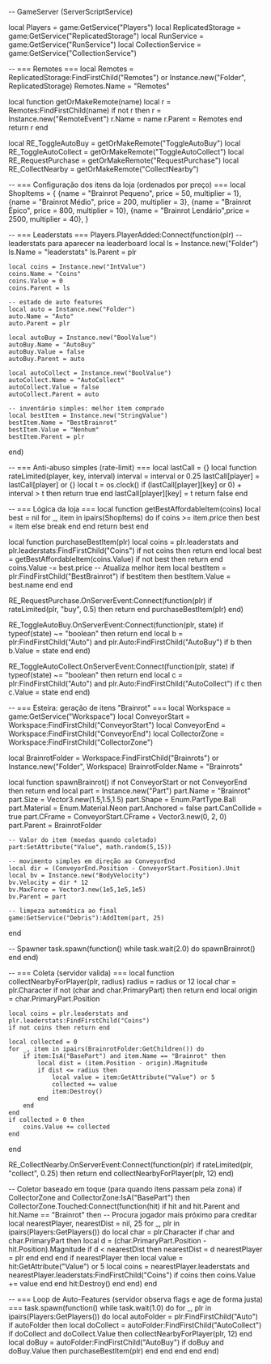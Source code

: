 -- GameServer (ServerScriptService)

local Players = game:GetService("Players")
local ReplicatedStorage = game:GetService("ReplicatedStorage")
local RunService = game:GetService("RunService")
local CollectionService = game:GetService("CollectionService")

-- === Remotes ===
local Remotes = ReplicatedStorage:FindFirstChild("Remotes") or Instance.new("Folder", ReplicatedStorage)
Remotes.Name = "Remotes"

local function getOrMakeRemote(name)
    local r = Remotes:FindFirstChild(name)
    if not r then
        r = Instance.new("RemoteEvent")
        r.Name = name
        r.Parent = Remotes
    end
    return r
end

local RE_ToggleAutoBuy   = getOrMakeRemote("ToggleAutoBuy")
local RE_ToggleAutoCollect = getOrMakeRemote("ToggleAutoCollect")
local RE_RequestPurchase = getOrMakeRemote("RequestPurchase")
local RE_CollectNearby   = getOrMakeRemote("CollectNearby")

-- === Configuração dos itens da loja (ordenados por preço) ===
local ShopItems = {
    {name = "Brainrot Pequeno", price = 50,  multiplier = 1},
    {name = "Brainrot Médio",   price = 200, multiplier = 3},
    {name = "Brainrot Épico",   price = 800, multiplier = 10},
    {name = "Brainrot Lendário",price = 2500, multiplier = 40},
}

-- === Leaderstats ===
Players.PlayerAdded:Connect(function(plr)
    -- leaderstats para aparecer na leaderboard
    local ls = Instance.new("Folder")
    ls.Name = "leaderstats"
    ls.Parent = plr

    local coins = Instance.new("IntValue")
    coins.Name = "Coins"
    coins.Value = 0
    coins.Parent = ls

    -- estado de auto features
    local auto = Instance.new("Folder")
    auto.Name = "Auto"
    auto.Parent = plr

    local autoBuy = Instance.new("BoolValue")
    autoBuy.Name = "AutoBuy"
    autoBuy.Value = false
    autoBuy.Parent = auto

    local autoCollect = Instance.new("BoolValue")
    autoCollect.Name = "AutoCollect"
    autoCollect.Value = false
    autoCollect.Parent = auto

    -- inventário simples: melhor item comprado
    local bestItem = Instance.new("StringValue")
    bestItem.Name = "BestBrainrot"
    bestItem.Value = "Nenhum"
    bestItem.Parent = plr
end)

-- === Anti-abuso simples (rate-limit) ===
local lastCall = {}
local function rateLimited(player, key, interval)
    interval = interval or 0.25
    lastCall[player] = lastCall[player] or {}
    local t = os.clock()
    if (lastCall[player][key] or 0) + interval > t then
        return true
    end
    lastCall[player][key] = t
    return false
end

-- === Lógica da loja ===
local function getBestAffordableItem(coins)
    local best = nil
    for _, item in ipairs(ShopItems) do
        if coins >= item.price then
            best = item
        else
            break
        end
    end
    return best
end

local function purchaseBestItem(plr)
    local coins = plr.leaderstats and plr.leaderstats:FindFirstChild("Coins")
    if not coins then return end
    local best = getBestAffordableItem(coins.Value)
    if not best then return end
    coins.Value -= best.price
    -- Atualiza melhor item
    local bestItem = plr:FindFirstChild("BestBrainrot")
    if bestItem then bestItem.Value = best.name end
end

RE_RequestPurchase.OnServerEvent:Connect(function(plr)
    if rateLimited(plr, "buy", 0.5) then return end
    purchaseBestItem(plr)
end)

RE_ToggleAutoBuy.OnServerEvent:Connect(function(plr, state)
    if typeof(state) ~= "boolean" then return end
    local b = plr:FindFirstChild("Auto") and plr.Auto:FindFirstChild("AutoBuy")
    if b then b.Value = state end
end)

RE_ToggleAutoCollect.OnServerEvent:Connect(function(plr, state)
    if typeof(state) ~= "boolean" then return end
    local c = plr:FindFirstChild("Auto") and plr.Auto:FindFirstChild("AutoCollect")
    if c then c.Value = state end
end)

-- === Esteira: geração de itens "Brainrot" ===
local Workspace = game:GetService("Workspace")
local ConveyorStart = Workspace:FindFirstChild("ConveyorStart")
local ConveyorEnd   = Workspace:FindFirstChild("ConveyorEnd")
local CollectorZone = Workspace:FindFirstChild("CollectorZone")

local BrainrotFolder = Workspace:FindFirstChild("Brainrots") or Instance.new("Folder", Workspace)
BrainrotFolder.Name = "Brainrots"

local function spawnBrainrot()
    if not ConveyorStart or not ConveyorEnd then return end
    local part = Instance.new("Part")
    part.Name = "Brainrot"
    part.Size = Vector3.new(1.5,1.5,1.5)
    part.Shape = Enum.PartType.Ball
    part.Material = Enum.Material.Neon
    part.Anchored = false
    part.CanCollide = true
    part.CFrame = ConveyorStart.CFrame + Vector3.new(0, 2, 0)
    part.Parent = BrainrotFolder

    -- Valor do item (moedas quando coletado)
    part:SetAttribute("Value", math.random(5,15))

    -- movimento simples em direção ao ConveyorEnd
    local dir = (ConveyorEnd.Position - ConveyorStart.Position).Unit
    local bv = Instance.new("BodyVelocity")
    bv.Velocity = dir * 12
    bv.MaxForce = Vector3.new(1e5,1e5,1e5)
    bv.Parent = part

    -- limpeza automática ao final
    game:GetService("Debris"):AddItem(part, 25)
end

-- Spawner
task.spawn(function()
    while task.wait(2.0) do
        spawnBrainrot()
    end
end)

-- === Coleta (servidor valida) ===
local function collectNearbyForPlayer(plr, radius)
    radius = radius or 12
    local char = plr.Character
    if not (char and char.PrimaryPart) then return end
    local origin = char.PrimaryPart.Position

    local coins = plr.leaderstats and plr.leaderstats:FindFirstChild("Coins")
    if not coins then return end

    local collected = 0
    for _, item in ipairs(BrainrotFolder:GetChildren()) do
        if item:IsA("BasePart") and item.Name == "Brainrot" then
            local dist = (item.Position - origin).Magnitude
            if dist <= radius then
                local value = item:GetAttribute("Value") or 5
                collected += value
                item:Destroy()
            end
        end
    end
    if collected > 0 then
        coins.Value += collected
    end
end

RE_CollectNearby.OnServerEvent:Connect(function(plr)
    if rateLimited(plr, "collect", 0.25) then return end
    collectNearbyForPlayer(plr, 12)
end)

-- Coletor baseado em toque (para quando itens passam pela zona)
if CollectorZone and CollectorZone:IsA("BasePart") then
    CollectorZone.Touched:Connect(function(hit)
        if hit and hit.Parent and hit.Name == "Brainrot" then
            -- Procura jogador mais próximo para creditar
            local nearestPlayer, nearestDist = nil, 25
            for _, plr in ipairs(Players:GetPlayers()) do
                local char = plr.Character
                if char and char.PrimaryPart then
                    local d = (char.PrimaryPart.Position - hit.Position).Magnitude
                    if d < nearestDist then
                        nearestDist = d
                        nearestPlayer = plr
                    end
                end
            end
            if nearestPlayer then
                local value = hit:GetAttribute("Value") or 5
                local coins = nearestPlayer.leaderstats and nearestPlayer.leaderstats:FindFirstChild("Coins")
                if coins then coins.Value += value end
            end
            hit:Destroy()
        end
    end)
end

-- === Loop de Auto-Features (servidor observa flags e age de forma justa) ===
task.spawn(function()
    while task.wait(1.0) do
        for _, plr in ipairs(Players:GetPlayers()) do
            local autoFolder = plr:FindFirstChild("Auto")
            if autoFolder then
                local doCollect = autoFolder:FindFirstChild("AutoCollect")
                if doCollect and doCollect.Value then
                    collectNearbyForPlayer(plr, 12)
                end
                local doBuy = autoFolder:FindFirstChild("AutoBuy")
                if doBuy and doBuy.Value then
                    purchaseBestItem(plr)
                end
            end
        end
    end
end)
